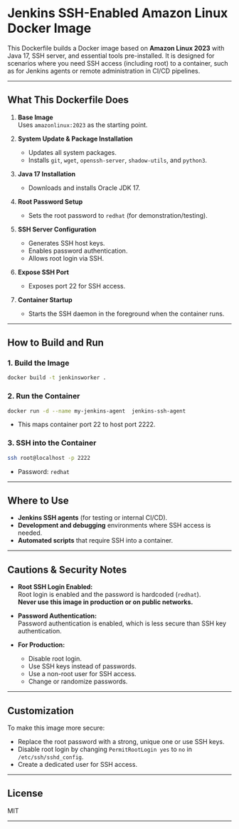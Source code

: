 # Jenkins SSH-Enabled Amazon Linux Docker Image

This Dockerfile builds a Docker image based on **Amazon Linux 2023** with Java 17, SSH server, and essential tools pre-installed. It is designed for scenarios where you need SSH access (including root) to a container, such as for Jenkins agents or remote administration in CI/CD pipelines.

---

## What This Dockerfile Does

1. **Base Image**  
   Uses `amazonlinux:2023` as the starting point.

2. **System Update & Package Installation**  
   - Updates all system packages.
   - Installs `git`, `wget`, `openssh-server`, `shadow-utils`, and `python3`.

3. **Java 17 Installation**  
   - Downloads and installs Oracle JDK 17.

4. **Root Password Setup**  
   - Sets the root password to `redhat` (for demonstration/testing).

5. **SSH Server Configuration**  
   - Generates SSH host keys.
   - Enables password authentication.
   - Allows root login via SSH.

6. **Expose SSH Port**  
   - Exposes port 22 for SSH access.

7. **Container Startup**  
   - Starts the SSH daemon in the foreground when the container runs.

---

## How to Build and Run

### 1. Build the Image

```sh
docker build -t jenkinsworker . 
```

### 2. Run the Container

```sh
docker run -d --name my-jenkins-agent  jenkins-ssh-agent
```
- This maps container port 22 to host port 2222.

### 3. SSH into the Container

```sh
ssh root@localhost -p 2222
```
- Password: `redhat`

---

## Where to Use

- **Jenkins SSH agents** (for testing or internal CI/CD).
- **Development and debugging** environments where SSH access is needed.
- **Automated scripts** that require SSH into a container.

---

## Cautions & Security Notes

- **Root SSH Login Enabled:**  
  Root login is enabled and the password is hardcoded (`redhat`).  
  **Never use this image in production or on public networks.**

- **Password Authentication:**  
  Password authentication is enabled, which is less secure than SSH key authentication.

- **For Production:**  
  - Disable root login.
  - Use SSH keys instead of passwords.
  - Use a non-root user for SSH access.
  - Change or randomize passwords.

---

## Customization

To make this image more secure:
- Replace the root password with a strong, unique one or use SSH keys.
- Disable root login by changing `PermitRootLogin yes` to `no` in `/etc/ssh/sshd_config`.
- Create a dedicated user for SSH access.

---

## License

MIT

---